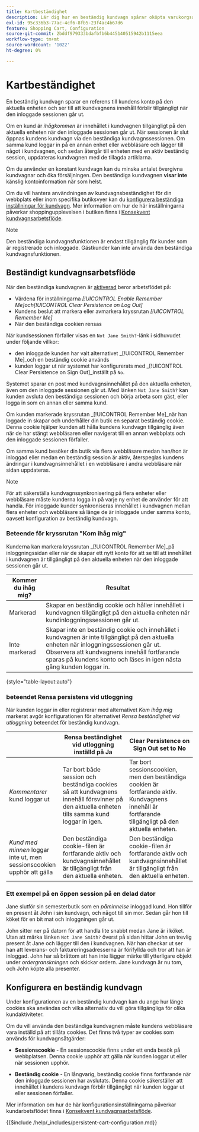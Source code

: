 ```yaml
---
title: Kartbeständighet
description: Lär dig hur en beständig kundvagn spårar oköpta varukorgsartiklar och sparar informationen för kundens nästa besök.
exl-id: 95c336b3-77ac-4cf6-8fb5-23f4ac4b67d6
feature: Shopping Cart, Configuration
source-git-commit: 2bddf979333bdafbfb6b445140515942b1115eea
workflow-type: tm+mt
source-wordcount: '1022'
ht-degree: 0%

---
```


# Kartbeständighet

En beständig kundvagn sparar en referens till kundens konto på den aktuella enheten och ser till att kundvagnens innehåll förblir tillgängligt när den inloggade sessionen går ut.

Om en kund är _ihågkommen_ är innehållet i kundvagnen tillgängligt på den aktuella enheten när den inloggade sessionen går ut. När sessionen är slut öppnas kundens kundvagn via den beständiga kundvagnssessionen. Om samma kund loggar in på en annan enhet eller webbläsare och lägger till något i kundvagnen, och sedan återgår till enheten med en aktiv beständig session, uppdateras kundvagnen med de tillagda artiklarna.

Om du använder en konstant kundvagn kan du minska antalet övergivna kundvagnar och öka försäljningen. Den beständiga kundvagnen **visar inte** känslig kontoinformation när som helst.

Om du vill hantera användningen av kundvagnsbeständighet för din webbplats eller inom specifika butiksvyer kan du [konfigurera beständiga inställningar för kundvagn](#configure-a-persistent-cart). Mer information om hur de här inställningarna påverkar shoppingupplevelsen i butiken finns i [Konsekvent kundvagnsarbetsflöde](#persistent-cart-workflow).

>[!NOTE]
>
>Den beständiga kundvagnsfunktionen är endast tillgänglig för kunder som är registrerade och inloggade. Gästkunder kan inte använda den beständiga kundvagnsfunktionen.

## Beständigt kundvagnsarbetsflöde

När den beständiga kundvagnen är [aktiverad](#configure-a-persistent-cart) beror arbetsflödet på:

- Värdena för inställningarna _[!UICONTROL Enable Remember Me]_och_[!UICONTROL Clear Persistence on Log Out]_
- Kundens beslut att markera eller avmarkera kryssrutan _[!UICONTROL Remember Me]_
- När den beständiga cookien rensas

När kundsessionen förfaller visas en `Not Jane Smith?`-länk i sidhuvudet under följande villkor:
- den inloggade kunden har valt alternativet _[!UICONTROL Remember Me]_och en beständig cookie används
- kunden loggar ut när systemet har konfigurerats med _[!UICONTROL Clear Persistence on Sign Out]_inställt på `No`.

Systemet sparar en post med kundvagnsinnehållet på den aktuella enheten, även om den inloggade sessionen går ut. Med länken `Not Jane Smith?` kan kunden avsluta den beständiga sessionen och börja arbeta som gäst, eller logga in som en annan eller samma kund.

Om kunden markerade kryssrutan _[!UICONTROL Remember Me]_när han loggade in skapar och underhåller din butik en separat beständig cookie. Denna cookie hjälper kunden att hålla kundens kundvagn tillgänglig även när de har stängt webbläsaren eller navigerat till en annan webbplats och den inloggade sessionen förfaller.

Om samma kund besöker din butik via flera webbläsare medan han/hon är inloggad eller medan en beständig session är aktiv, återspeglas kundens ändringar i kundvagnsinnehållet i en webbläsare i andra webbläsare när sidan uppdateras.

>[!NOTE]
>
>För att säkerställa kundvagnssynkronisering på flera enheter eller webbläsare måste kunderna logga in på varje ny enhet de använder för att handla. För inloggade kunder synkroniseras innehållet i kundvagnen mellan flera enheter och webbläsare så länge de är inloggade under samma konto, oavsett konfiguration av beständig kundvagn.

### Beteende för kryssrutan &quot;Kom ihåg mig&quot;

Kunderna kan markera kryssrutan _[!UICONTROL Remember Me]_på inloggningssidan eller när de skapar ett nytt konto för att se till att innehållet i kundvagnen är tillgängligt på den aktuella enheten när den inloggade sessionen går ut.

| Kommer du ihåg mig? | Resultat |
| ------------ |  ------ |
| Markerad | Skapar en beständig cookie och håller innehållet i kundvagnen tillgängligt på den aktuella enheten när kundinloggningssessionen går ut. |
| Inte markerad | Skapar inte en beständig cookie och innehållet i kundvagnen är inte tillgängligt på den aktuella enheten när inloggningssessionen går ut. Observera att kundvagnens innehåll fortfarande sparas på kundens konto och läses in igen nästa gång kunden loggar in. |

{style="table-layout:auto"}

### beteendet Rensa persistens vid utloggning

När kunden loggar in eller registrerar med alternativet _Kom ihåg mig_ markerat avgör konfigurationen för alternativet _Rensa beständighet vid utloggning_ beteendet för beständig kundvagn.

|  | Rensa beständighet vid utloggning inställd på Ja | Clear Persistence on Sign Out set to No |
| ------ | ------ | ------ |
| _Kommentarer_ kund loggar ut | Tar bort både session och beständiga cookies så att kundvagnens innehåll försvinner på den aktuella enheten tills samma kund loggar in igen. | Tar bort sessionscookien, men den beständiga cookien är fortfarande aktiv. Kundvagnens innehåll är fortfarande tillgängligt på den aktuella enheten. |
| _Kund med minnen_ loggar inte ut, men sessionscookien upphör att gälla | Den beständiga cookie-filen är fortfarande aktiv och kundvagnsinnehållet är tillgängligt från den aktuella enheten. | Den beständiga cookie-filen är fortfarande aktiv och kundvagnsinnehållet är tillgängligt från den aktuella enheten. |

### Ett exempel på en öppen session på en delad dator

Jane slutför sin semesterbutik som en _påminnelse_ inloggad kund. Hon tillför en present åt John i sin kundvagn, och något till sin mor. Sedan går hon till köket för en bit mat och inloggningen går ut.

John sitter ner på datorn för att handla lite snabbt medan Jane är i köket. Utan att märka länken `Not Jane Smith?` överst på sidan hittar John en trevlig present åt Jane och lägger till den i kundvagnen. När han checkar ut ser han att leverans- och faktureringsadresserna är förifyllda och tror att han är inloggad. John har så bråttom att han inte lägger märke till ytterligare objekt under _ordergranskningen_ och skickar ordern. Jane kundvagn är nu tom, och John köpte alla presenter.

## Konfigurera en beständig kundvagn

Under konfigurationen av en beständig kundvagn kan du ange hur länge cookies ska användas och vilka alternativ du vill göra tillgängliga för olika kundaktiviteter.

Om du vill använda den beständiga kundvagnen måste kundens webbläsare vara inställd på att tillåta cookies. Det finns två typer av cookies som används för kundvagnsåtgärder:

- **Sessionscookie** - En sessionscookie finns under ett enda besök på webbplatsen. Denna cookie upphör att gälla när kunden loggar ut eller när sessionen upphör.

- **Beständig cookie** - En långvarig, beständig cookie finns fortfarande när den inloggade sessionen har avslutats. Denna cookie säkerställer att innehållet i kundens kundvagn förblir tillgängligt när kunden loggar ut eller sessionen förfaller.

Mer information om hur de här konfigurationsinställningarna påverkar kundarbetsflödet finns i [Konsekvent kundvagnsarbetsflöde](#persistent-cart-workflow).

{{$include /help/_includes/persistent-cart-configuration.md}}
